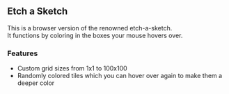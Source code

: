 ## Etch a Sketch
This is a browser version of the renowned etch-a-sketch. <br/>
It functions by coloring in the boxes your mouse hovers over. <br/>

### Features
* Custom grid sizes from 1x1 to 100x100 <br/>
* Randomly colored tiles which you can hover over again to make them a deeper color <br/>
